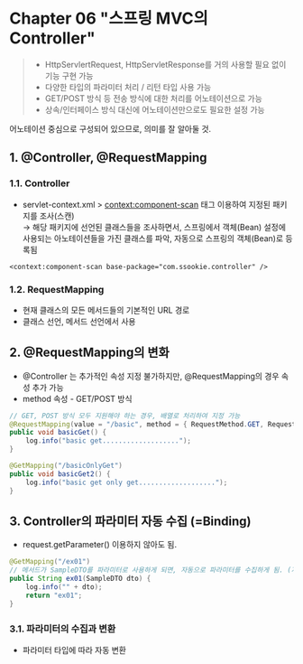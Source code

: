 # Chapter 06 "스프링 MVC의 Controller"

>* HttpServlertRequest, HttpServletResponse를 거의 사용할 필요 없이 기능 구현 가능
>* 다양한 타입의 파라미터 처리 / 리턴 타입 사용 가능
>* GET/POST 방식 등 전송 방식에 대한 처리를 어노테이션으로 가능
>* 상속/인터페이스 방식 대신에 어노테이션만으로도 필요한 설정 가능

어노테이션 중심으로 구성되어 있으므로, 의미를 잘 알아둘 것.

## 1. @Controller, @RequestMapping

### 1.1. Controller
* servlet-context.xml > <context:component-scan> 태그 이용하여 지정된 패키지를 조사(스캔)<br>
→ 해당 패키지에 선언된 클래스들을 조사하면서, 스프링에서 객체(Bean) 설정에 사용되는 아노테이션들을 가진 클래스를 파악, 자동으로 스프링의 객체(Bean)로 등록됨
```properties
<context:component-scan base-package="com.ssookie.controller" />
```
### 1.2. RequestMapping
* 현재 클래스의 모든 메서드들의 기본적인 URL 경로
* 클래스 선언, 메서드 선언에서 사용

## 2. @RequestMapping의 변화
* @Controller 는 추가적인 속성 지정 불가하지만, @RequestMapping의 경우 속성 추가 가능
* method 속성 - GET/POST 방식
```java
// GET, POST 방식 모두 지원해야 하는 경우, 배열로 처리하여 지정 가능
@RequestMapping(value = "/basic", method = { RequestMethod.GET, RequestMethod.POST })
public void basicGet() {
    log.info("basic get...................");
}

@GetMapping("/basicOnlyGet")
public void basicGet2() {
    log.info("basic get only get...................");
}
```

## 3. Controller의 파라미터 자동 수집 (=Binding)
* request.getParameter() 이용하지 않아도 됨.
```java
@GetMapping("/ex01")
// 메서드가 SampleDTO를 파라미터로 사용하게 되면, 자동으로 파라미터를 수집하게 됨. (자동 타입 변환)
public String ex01(SampleDTO dto) {
    log.info("" + dto);
    return "ex01";
}
```

### 3.1. 파라미터의 수집과 변환
* 파라미터 타입에 따라 자동 변환